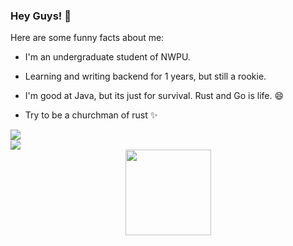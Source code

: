 ### Hey Guys! 👋

Here are some funny facts about me:

- I'm an undergraduate student of NWPU.

- Learning and writing backend for 1 years, but still a rookie.

- I'm good at Java, but its just for survival. Rust and Go is life. 😄

- Try to be a churchman of rust ✨ 

<!--
**FaustProMaxPX/FaustProMaxPX** is a ✨ _special_ ✨ repository because its `README.md` (this file) appears on your GitHub profile.

Here are some ideas to get you started:

- 🔭 I’m currently working on ...
- 🌱 I’m currently learning ...
- 👯 I’m looking to collaborate on ...
- 🤔 I’m looking for help with ...
- 💬 Ask me about ...
- 📫 How to reach me: ...
- 😄 Pronouns: ...
- ⚡ Fun fact: ...
-->


<div> <img src="http://github-profile-summary-cards.vercel.app/api/cards/most-commit-language?username=FaustProMaxPX&theme=monokai&exclude=HTML,CSS" /> </div>
<div> <img src="http://github-profile-summary-cards.vercel.app/api/cards/stats?username=FaustProMaxPX&theme=monokai"> </div>

<div align="center"> <img height="137px" src="http://github-profile-summary-cards.vercel.app/api/cards/profile-details?username=FaustProMaxPX&theme=monokai" /> </div>

